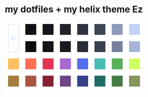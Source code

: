 # my dotfiles + my helix theme Ez
![logo](https://github.com/VadimP22/dotfiles/blob/master/.config/helix/themes/Ez%20palette%20(1).png)
